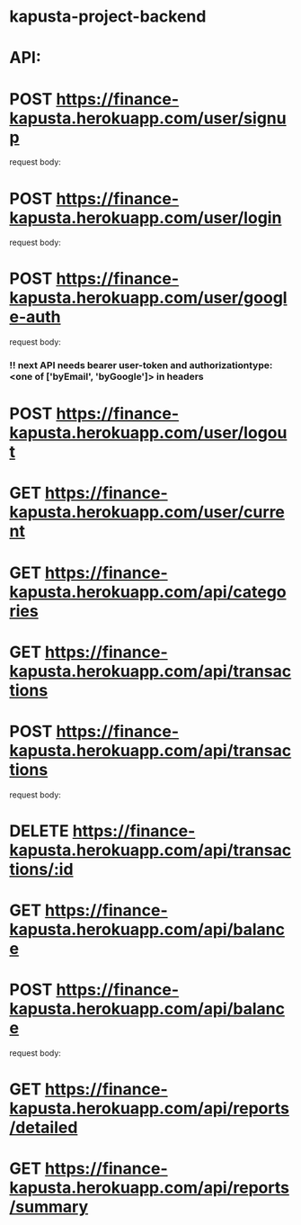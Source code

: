 # kapusta-project-backend

# API:

# POST https://finance-kapusta.herokuapp.com/user/signup

request body:

<!--
email: <string>,
password: <string>
-->

# POST https://finance-kapusta.herokuapp.com/user/login

request body:

<!--
email: <string>,
password: <string>
-->

# POST https://finance-kapusta.herokuapp.com/user/google-auth

request body:

<!--
token: <google tokenId>
-->

### !! next API needs bearer user-token and authorizationtype:<one of ['byEmail', 'byGoogle']> in headers

# POST https://finance-kapusta.herokuapp.com/user/logout

# GET https://finance-kapusta.herokuapp.com/user/current

# GET https://finance-kapusta.herokuapp.com/api/categories

# GET https://finance-kapusta.herokuapp.com/api/transactions

# POST https://finance-kapusta.herokuapp.com/api/transactions

request body:

<!--
type: <one of ['debit', 'credit', 'all']>,
date: <in ISO8601 format>,
description: <string>,
category: <categoryId>,
amount: <number>
-->

# DELETE https://finance-kapusta.herokuapp.com/api/transactions/:id

# GET https://finance-kapusta.herokuapp.com/api/balance

# POST https://finance-kapusta.herokuapp.com/api/balance

request body:

<!--
value: <number>,
-->

# GET https://finance-kapusta.herokuapp.com/api/reports/detailed

# GET https://finance-kapusta.herokuapp.com/api/reports/summary
